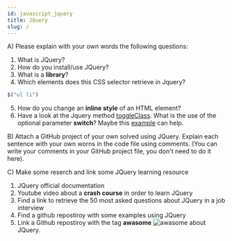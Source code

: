 ```yaml
---
id: javascript_jquery
title: JQuery
slug: /
---
```


A) Please explain with your own words the following questions:

1. What is JQuery?
2. How do you install/use JQuery?
3. What is a __library__?
4. Which elements does this CSS selector retrieve in Jquery?

```javascript
$("ul li")
```

5. How do you change an __inline style__ of an HTML element?
6. Have a look at the Jquery method [toggleClass](https://www.w3schools.com/jquery/html_toggleclass.asp). What is the use of the optional parameter __switch__? Maybe this [example](https://codepen.io/drslump/pen/MWjPZVJ?editors=1010) can help.

B) Attach a GitHub project of your own solved using JQuery. Explain each sentence with your own worns in the code file using comments. (You can write your comments in your GitHub project file, you don't need to do it here). 

C) Make some reserch and link some JQuery learning resource

1. JQuery official documentation
2. Youtube video about a __crash course__ in order to learn JQuery
3. Find a link to retrieve the 50 most asked questions about JQuery in a job interview
4. Find a github repostiroy with some examples using JQuery
5. Link a Github repostiroy with the tag __awasome__ ![awasome](https://camo.githubusercontent.com/abb97269de2982c379cbc128bba93ba724d8822bfbe082737772bd4feb59cb54/68747470733a2f2f63646e2e7261776769742e636f6d2f73696e647265736f726875732f617765736f6d652f643733303566333864323966656437386661383536353265336136336531353464643865383832392f6d656469612f62616467652e737667) about JQuery.
